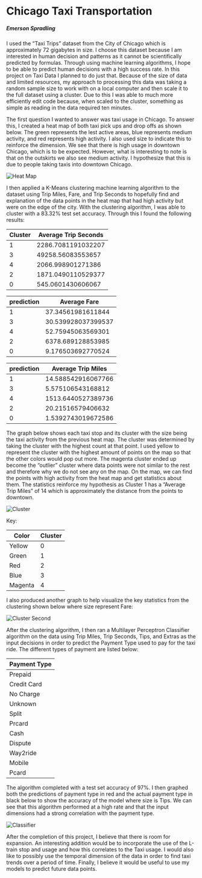 # Chicago Taxi Transportation 
##### Emerson Spradling

I used the “Taxi Trips” dataset from the City of Chicago which is approximately 72 gigabytes in size. I choose this dataset because I am interested in human decision and patterns as it cannot be scientifically predicted by formulas. Through using machine learning algorithms, I hope to be able to predict human decisions with a high success rate.  In this project on Taxi Data I planned to do just that. Because of the size of data and limited resources, my approach to processing this data was taking a random sample size to work with on a local computer and then scale it to the full dataset using a cluster. Due to this I was able to much more efficiently edit code because, when scaled to the cluster, something as simple as reading in the data required ten minutes. 

The first question I wanted to answer was taxi usage in Chicago. To answer this, I created a heat map of both taxi pick ups and drop offs as shown below. The green represents the lest active areas, blue represents medium activity, and red represents high activity. I also used size to indicate this to reinforce the dimension. We see that there is high usage in downtown Chicago, which is to be expected. However, what is interesting to note is that on the outskirts we also see medium activity. I hypothesize that this is due to people taking taxis into downtown Chicago. 

![Heat Map](images/taxiActivityHeatMap.png)

I then applied a K-Means clustering machine learning algorithm to the dataset using Trip Miles, Fare, and Trip Seconds to hopefully find and explanation of the data points in the heat map that had high activity but were on the edge of the city. With the clustering algorithm, I was able to cluster with a 83.32% test set accuracy. Through this I found the following results:

|Cluster | Average Trip Seconds|
| ------ |------------------ |
|         1|2286.7081191032207|
|         3| 49258.56083553657|
|         4| 2066.998901271386|
|         2|1871.0490110529377|
|         0| 545.0601430606067|

|prediction|      Average Fare |
|----------|------------------|
|         1| 37.34561981611844|
|         3|30.539928037399537|
|         4| 52.75945063569301|
|         2| 6378.689128853985|
|         0| 9.176503692770524|

|prediction|   Average Trip Miles|
|----------|------------------|
|         1|14.588542916067766|
|         3| 5.575106543168812|
|         4|1513.6440527389736|
|         2| 20.21516579406632|
|         0|1.5392743019672586|

The graph below shows each taxi stop and its cluster with the size being the taxi activity from the previous heat map. The cluster was determined by taking the cluster with the highest count at that point. I used yellow to represent the cluster with the highest amount of points on the map so that the other colors would pop out more. The magenta cluster ended up become the “outlier” cluster where data points were not similar to the rest and therefore why we do not see any on the map. On the map, we can find the points with high activity from the heat map and get statistics about them. The statistics reinforce my hypothesis as Cluster 1 has a “Average Trip Miles” of 14 which is approximately the distance from the points to downtown.

![Cluster](images/taxiDistanceClustering2.png)

Key:

|Color | Cluster|
|------|--------|
|Yellow|0|
|Green|1|
|Red|2|
|Blue|3|
|Magenta|4|

I also produced another graph to help visualize the key statistics from the clustering shown below where size represent Fare:

![Cluster Second](images/clustering3.png)

After the clustering algorithm, I then ran a Multilayer Perceptron Classifier algorithm on the data using Trip Miles, Trip Seconds, Tips, and Extras as the input decisions in order to predict the Payment Type used to pay for the taxi ride. The different types of payment are listed below:

|Payment Type|
|------------|
|     Prepaid|
| Credit Card|
|   No Charge|
|     Unknown|
|       Split|
|      Prcard|
|        Cash|
|     Dispute|
|    Way2ride|
|      Mobile|
|       Pcard|

The algorithm completed with a test set accuracy of 97%. I then graphed both the predictions of payment type in red and the actual payment type in black below to show the accuracy of the model where size is Tips. We can see that this algorithm performed at a high rate and that the input dimensions had a strong correlation with the payment type.

![Classifier](images/mlp.png)

After the completion of this project, I believe that there is room for expansion. An interesting addition would be to incorporate the use of the L-train stop and usage and how this correlates to the Taxi usage. I would also like to possibly use the temporal dimension of the data in order to find taxi trends over a period of time. Finally, I believe it would be useful to use my models to predict future data points.



